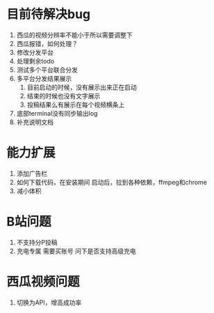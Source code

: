 # 目前待解决bug
1. 西瓜的视频分辨率不能小于所以需要调整下
2. 西瓜报错，如何处理？
3. 修改分发平台
4. 处理剩余todo
5. 测试多个平台联合分发
6. 多平台分发结果展示
   1. 目前启动的时候，没有展示出来正在启动
   2. 结束的时候也没有文字展示
   3. 投稿结果么有展示在每个视频横条上
7. 底部terminal没有同步输出log
8. 补充说明文档

# 能力扩展
1. 添加广告栏
2. 如何下载代码，在安装期间
  启动后，拉到各种依赖，ffmpeg和chrome
1. 减小体积

# B站问题
1. 不支持分P投稿
2. 充电专属
  需要买账号
  问下是否支持高级充电

# 西瓜视频问题
1. 切换为API，增高成功率
